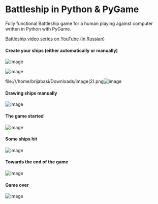 # Battleship in Python & PyGame
Fully functional Battleship game for a human playing against computer written in Python with PyGame.

[Battleship video series on YouTube (in Russian)](https://www.youtube.com/playlist?list=PLn9_BS5G-UgruEeGmqgBTGtE0oN2nqBhL)

#### Create your ships (either automatically or manually)
![image](https://user-images.githubusercontent.com/68146217/182445040-ab79406b-3994-44ed-88af-0cc0ff672002.png)

![image](https://user-images.githubusercontent.com/68146217/182583784-72e6d953-e872-41e0-aaa9-d259cad85acb.png)

file:///home/brijabasi/Downloads/image(2).png![image](https://user-images.githubusercontent.com/68146217/182583991-8009aa81-874f-4e2e-aed8-2c962c560761.png)

#### Drawing ships manually
![image](https://user-images.githubusercontent.com/68146217/182445250-b0190544-8bd9-410d-bdc0-a80a9f6085f2.png)

#### The game started
![image](https://user-images.githubusercontent.com/68146217/182445123-9e7600f4-ad73-4603-a108-2bf9aeb3dba5.png)

#### Some ships hit
![image](https://user-images.githubusercontent.com/68146217/182445158-eb065451-817f-4264-9ddd-cbb4d6e2716e.png)

#### Towards the end of the game
![image](https://user-images.githubusercontent.com/68146217/182445193-341df818-2e40-4285-b08e-99156af771b7.png)

#### Game over
![image](https://user-images.githubusercontent.com/68146217/182445220-91099e84-9b37-447e-9070-e4940ed613f9.png)
